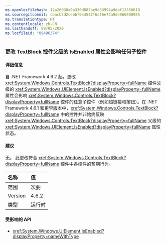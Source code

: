 ```yaml
---
ms.openlocfilehash: 12a26030a9a336d887ae9d53994a9daf13356618
ms.sourcegitcommit: cbacb5d2cebbf044547f6af6e74a9de866800985
ms.translationtype: HT
ms.contentlocale: zh-CN
ms.lasthandoff: 09/05/2020
ms.locfileid: "89496374"
---
```

### <a name="changing-the-isenabled-property-of-the-parent-of-a-textblock-control-affects-any-child-controls"></a>更改 TextBlock 控件父级的 IsEnabled 属性会影响任何子控件

#### <a name="details"></a>详细信息

自 .NET Framework 4.6.2 起，更改 <xref:System.Windows.Controls.TextBlock?displayProperty=fullName> 控件父级的 <xref:System.Windows.UIElement.IsEnabled?displayProperty=fullName> 属性会影响 <xref:System.Windows.Controls.TextBlock?displayProperty=fullName> 控件的任意子控件（例如超链接和按钮）。在 .NET Framework 4.6.1 和更早版本中，<xref:System.Windows.Controls.TextBlock?displayProperty=fullName> 中的控件并非始终反映 <xref:System.Windows.Controls.TextBlock?displayProperty=fullName> 父级的 <xref:System.Windows.UIElement.IsEnabled?displayProperty=fullName> 属性状态。

#### <a name="suggestion"></a>建议

无。 此更改符合 <xref:System.Windows.Controls.TextBlock?displayProperty=fullName> 控件中各控件的预期行为。

| 名称    | 值       |
|:--------|:------------|
| 范围   |次要|
|Version|4.6.2|
|类型|运行时|

#### <a name="affected-apis"></a>受影响的 API

- <xref:System.Windows.UIElement.IsEnabled?displayProperty=nameWithType>

<!--

#### Affected APIs

- `P:System.Windows.UIElement.IsEnabled`

-->
